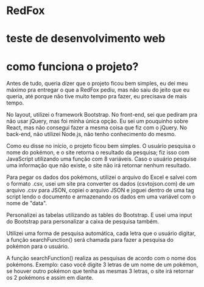 # RedFox
# teste de desenvolvimento web

# como funciona o projeto?

  Antes de tudo, queria dizer que o projeto ficou bem simples, eu dei meu máximo pra entregar o que a RedFox pediu, mas não saiu do jeito que eu queria, até porque não tive muito tempo pra fazer, eu precisava de mais tempo.

  No layout, utilizei o framework Bootstrap.
  No front-end, sei que pediram pra não usar jQuery, mas foi minha única opção. Eu sei um pouquinho sobre React, mas não consegui fazer a mesma coisa que fiz com o jQuery.
  No back-end, não utilizei Node.js, não tenho conhecimento do mesmo.

  Como eu disse no início, o projeto ficou bem simples. O usuário pesquisa o nome do pokémon, e o site retorna o resultado da pesquisa; fiz isso com JavaScript utilizando uma função com 8 variáveis. Caso o usuário pesquise uma informação que não existe, o site não irá retornar nenhum resultado.

  Para pegar os dados dos pokémons, utilizei o arquivo do Excel e salvei com o formato .csv, usei um site pra converter os dados (csvtojson.com) de um arquivo .csv para JSON, copiei o arquivo JSON e joguei dentro de uma tag script lendo o documento e armazenando os dados em uma variável com o nome de "data".

  Personalizei as tabelas utilizando as tables do Bootstrap. E usei uma input do Bootstrap para personalizar a caixa de pesquisa também.

  Utilizei uma forma de pesquisa automática, cada letra que o usuário digitar, a função searchFunction() será chamada para fazer a pesquisa do pokémon para o usuário.

  A função searchFunction() realiza as pesquisas de acordo com o nome dos pokémons. Exemplo: caso você digite 3 letras de um nome de um pokémon, se houver outro pokémon que tenha as mesmas 3 letras, o site irá retornar os 2 pokémons e assim em diante.
